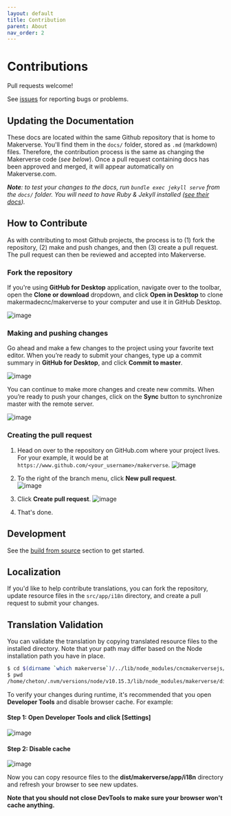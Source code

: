 ```yaml
---
layout: default
title: Contribution
parent: About
nav_order: 2
---
```


# Contributions

Pull requests welcome!

See [issues](/about/#issues) for reporting bugs or problems.

## Updating the Documentation

These docs are located within the same Github repository that is home to Makerverse. You'll find them in the `docs/` folder, stored as `.md` (markdown) files. Therefore, the contribution process is the same as changing the Makerverse code (_see below_). Once a pull request containing docs has been approved and merged, it will appear automatically on Makerverse.com.

_**Note**: to test your changes to the docs, run `bundle exec jekyll serve` from the `docs/` folder. You will need to have Ruby & Jekyll installed ([see their docs](https://jekyllrb.com/docs/installation/))._

## How to Contribute

As with contributing to most Github projects, the process is to (1) fork the repository, (2) make and push changes, and then (3) create a pull request. The pull request can then be reviewed and accepted into Makerverse.

### Fork the repository

If you're using <b>GitHub for Desktop</b> application, navigate over to the toolbar, open the <b>Clone or download</b> dropdown, and click <b>Open in Desktop</b> to clone makermadecnc/makerverse to your computer and use it in GitHub Desktop.

![image](https://user-images.githubusercontent.com/447801/30471510-956b51fe-9a2b-11e7-9e43-c5e3fa19e0cb.png)

### Making and pushing changes

Go ahead and make a few changes to the project using your favorite text editor. When you’re ready to submit your changes, type up a commit summary in <b>GitHub for Desktop</b>, and click <b>Commit to master</b>.

![image](https://user-images.githubusercontent.com/447801/30475410-568ff97c-9a39-11e7-9e25-a924ad910deb.png)

You can continue to make more changes and create new commits. When you’re ready to push your changes, click on the <b>Sync</b> button to synchronize master with the remote server.

![image](https://user-images.githubusercontent.com/447801/30475598-f5b90a34-9a39-11e7-870a-2517f124dbba.png)

### Creating the pull request

1. Head on over to the repository on GitHub.com where your project lives. For your example, it would be at `https://www.github.com/<your_username>/makerverse`.
  ![image](https://user-images.githubusercontent.com/447801/30475866-ce417044-9a3a-11e7-814f-c991a92a3be3.png)

2. To the right of the branch menu, click <b>New pull request</b>.<br>
  ![image](https://user-images.githubusercontent.com/447801/30476056-66f33548-9a3b-11e7-9d9a-e2d010cbc379.png)

3. Click <b>Create pull request</b>.
  ![image](https://user-images.githubusercontent.com/447801/30476803-bd3b1428-9a3d-11e7-8588-90d77f3680b5.png)

4. That's done.

## Development

See the [build from source](/installation/build-from-source/) section to get started.

## Localization

If you'd like to help contribute translations, you can fork the repository, update resource files in the `src/app/i18n` directory, and create a pull request to submit your changes.

## Translation Validation

You can validate the translation by copying translated resource files to the installed directory. Note that your path may differ based on the Node installation path you have in place.
```bash
$ cd $(dirname `which makerverse`)/../lib/node_modules/cncmakerversejs/dist/app/i18n/
$ pwd
/home/cheton/.nvm/versions/node/v10.15.3/lib/node_modules/makerverse/dist/app/i18n
```

To verify your changes during runtime, it's recommended that you open <b>Developer Tools</b> and disable browser cache. For example:

#### Step 1: Open Developer Tools and click [Settings]
![image](https://cloud.githubusercontent.com/assets/447801/16014196/cc4b730c-31c2-11e6-9f78-c84347d12190.png)

#### Step 2: Disable cache
![image](https://cloud.githubusercontent.com/assets/447801/16014264/1d32e872-31c3-11e6-9178-6cc06bd0f6b5.png)

Now you can copy resource files to the <b>dist/makerverse/app/i18n</b> directory and refresh your browser to see new updates.

<b>Note that you should not close DevTools to make sure your browser won't cache anything.</b>